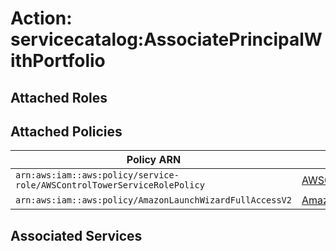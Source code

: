 # Action: servicecatalog:AssociatePrincipalWithPortfolio

## Attached Roles

## Attached Policies

| Policy ARN | Policy Name |
|------------|-------------|
| `arn:aws:iam::aws:policy/service-role/AWSControlTowerServiceRolePolicy` | [AWSControlTowerServiceRolePolicy](../policies.md#awscontroltowerservicerolepolicy) |
| `arn:aws:iam::aws:policy/AmazonLaunchWizardFullAccessV2` | [AmazonLaunchWizardFullAccessV2](../policies.md#amazonlaunchwizardfullaccessv2) |

## Associated Services

